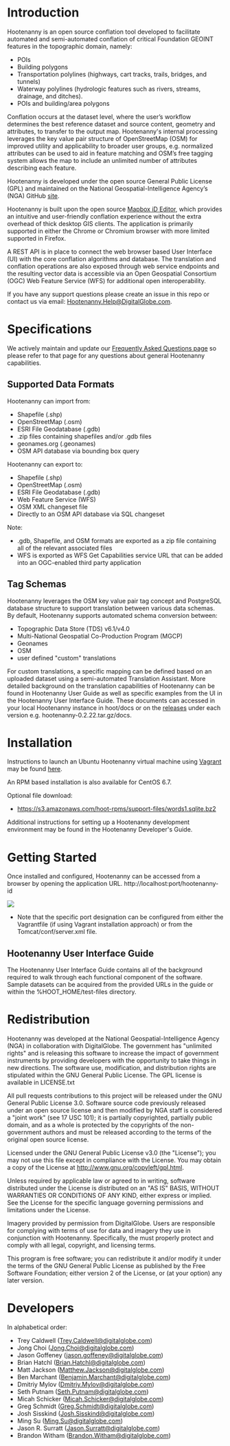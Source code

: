 # Introduction

Hootenanny is an open source conflation tool developed to facilitate automated and semi-automated conflation 
of critical Foundation GEOINT features in the topographic domain, namely: 
* POIs
* Building polygons
* Transportation polylines (highways, cart tracks, trails, bridges, and tunnels)
* Waterway polylines (hydrologic features such as rivers, streams, drainage, and ditches).
* POIs and building/area polygons 

Conflation occurs at the dataset level, where the user’s workflow determines the best reference dataset and source content, geometry and attributes, to transfer to the output map.  Hootenanny's internal processing leverages the key value pair structure of OpenStreetMap (OSM) for improved utility and applicability to broader user groups, e.g. normalized attributes can be used to aid in feature matching and OSM’s free tagging system allows the map to include an unlimited number of attributes describing each feature. 

Hootenanny is developed under the open source General Public License (GPL) and maintained on the National Geospatial-Intelligence Agency’s (NGA) GitHub [site](https://github.com/ngageoint/hootenanny).

Hootenanny is built upon the open source [Mapbox iD Editor](https://github.com/openstreetmap/iD), which provides an intuitive and user-friendly conflation experience without the extra overhead of thick desktop GIS clients.  The application is primarily supported in either the Chrome or Chromium browser with more limited supported in Firefox.   

A REST API is in place to connect the web browser based User Interface (UI) with the core conflation algorithms and database.  The translation and conflation operations are also exposed through web service endpoints and the resulting vector data is accessible via an Open Geospatial Consortium (OGC) Web Feature Service (WFS) for additional open interoperability. 

If you have any support questions please create an issue in this repo or contact us via email: Hootenanny.Help@DigitalGlobe.com.

# Specifications

We actively maintain and update our [Frequently Asked Questions page](https://github.com/ngageoint/hootenanny/wiki/Frequently-Asked-Questions) 
so please refer to that page for any questions about general Hootenanny capabilities.

## Supported Data Formats
Hootenanny can import from:
* Shapefile (.shp)
* OpenStreetMap (.osm)
* ESRI File Geodatabase (.gdb)
* .zip files containing shapefiles and/or .gdb files
* geonames.org (.geonames)
* OSM API database via bounding box query

Hootenanny can export to: 
* Shapefile (.shp)
* OpenStreetMap (.osm)
* ESRI File Geodatabase (.gdb)
* Web Feature Service (WFS)
* OSM XML changeset file
* Directly to an OSM API database via SQL changeset

Note:
* .gdb, Shapefile, and OSM formats are exported as a zip file containing all of the relevant 
associated files
* WFS is exported as WFS Get Capabilities service URL that can be added into an OGC-enabled third party application

## Tag Schemas
Hootenanny leverages the OSM key value pair tag concept and PostgreSQL database structure to support translation between various data schemas.  By default, Hootenanny supports automated schema conversion between: 
* Topographic Data Store (TDS) v6.1/v4.0 
* Multi-National Geospatial Co-Production Program (MGCP)
* Geonames
* OSM
* user defined "custom" translations 

For custom translations, a specific mapping can be defined based on an uploaded dataset using a semi-automated Translation Assistant.  More detailed background on the translation capabilities of Hootenanny can be found in Hootenanny User Guide as well as specific examples from the UI in the Hootenanny User Interface Guide. These documents can accessed in your local Hootenanny instance in hoot/docs or on the [releases](https://github.com/ngageoint/hootenanny/releases) under each version e.g. hootenanny-0.2.22.tar.gz/docs. 

# Installation
Instructions to launch an Ubuntu Hootenanny virtual machine using [Vagrant](https://www.vagrantup.com/) may
be found [here](https://github.com/ngageoint/hootenanny/blob/master/VAGRANT.md).

An RPM based installation is also available for CentOS 6.7.

Optional file download:
* https://s3.amazonaws.com/hoot-rpms/support-files/words1.sqlite.bz2

Additional instructions for setting up a Hootenanny development environment may be found in the Hootenanny
Developer's Guide.

# Getting Started
Once installed and configured, Hootenanny can be accessed from a browser by opening the application URL.  http://localhost:port/hootenanny-id

![](https://cloud.githubusercontent.com/assets/7560096/11984226/6ed7b6ae-a96e-11e5-9470-dc1f987f0b7a.png)

* Note that the specific port designation can be configured from either the Vagrantfile (if using Vagrant installation approach) or from the Tomcat/conf/server.xml file.  

## Hootenanny User Interface Guide
The Hootenanny User Interface Guide contains all of the background required to walk through each functional 
component of the software.  Sample datasets can be acquired from the provided URLs in the guide or within the 
%HOOT_HOME/test-files directory.

# Redistribution

Hootenanny was developed at the National Geospatial-Intelligence Agency (NGA) in collaboration with DigitalGlobe.  The government has "unlimited rights" and is releasing this software to increase the impact of government instruments by providing developers with the opportunity to take things in new directions. The software use, modification, and distribution rights are stipulated within the GNU General Public License. The GPL license is available in LICENSE.txt

All pull requests contributions to this project will be released under the GNU General Public License 3.0. Software source code previously released under an open source license and then modified by NGA staff is considered a "joint work" (see 17 USC 101); it is partially copyrighted, partially public domain, and as a whole is protected by the copyrights of the non-government authors and must be released according to the terms of the original open source license.

Licensed under the GNU General Public License v3.0 (the "License"); you may not use this file except in compliance with the License. You may obtain a copy of the License at http://www.gnu.org/copyleft/gpl.html.

Unless required by applicable law or agreed to in writing, software distributed under the License is distributed on an "AS IS" BASIS, WITHOUT WARRANTIES OR CONDITIONS OF ANY KIND, either express or implied. See the License for the specific language governing permissions and limitations under the License.

Imagery provided by permission from DigitalGlobe. Users are responsible for complying with terms of use for data and imagery they use in conjunction with Hootenanny. Specifically, the must properly protect and comply with all legal, copyright, and licensing terms.

This program is free software; you can redistribute it and/or modify it under the terms of the GNU General Public License as published by the Free Software Foundation; either version 2 of the License, or (at your option) any later version.

# Developers

In alphabetical order:
* Trey Caldwell (Trey.Caldwell@digitalglobe.com)
* Jong Choi (Jong.Choi@digitalglobe.com)
* Jason Goffeney (jason.goffeney@digitalglobe.com)
* Brian Hatchl (Brian.Hatchl@digitalglobe.com)
* Matt Jackson (Matthew.Jackson@digitalglobe.com)
* Ben Marchant (Benjamin.Marchant@digitalglobe.com)
* Dmitriy Mylov (Dmitriy.Mylov@digitalglobe.com)
* Seth Putnam (Seth.Putnam@digitalglobe.com)
* Micah Schicker (Micah.Schicker@digitalglobe.com)
* Greg Schmidt (Greg.Schmidt@digitalglobe.com)
* Josh Sisskind (Josh.Sisskind@digitalglobe.com)
* Ming Su (Ming.Su@digitalglobe.com)
* Jason R. Surratt (Jason.Surratt@digitalglobe.com)
* Brandon Witham (Brandon.Witham@digitalglobe.com)
